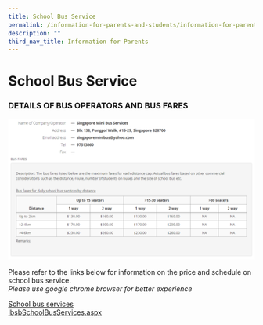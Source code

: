 ```yaml
---
title: School Bus Service
permalink: /information-for-parents-and-students/information-for-parents/school-bus-service/
description: ""
third_nav_title: Information for Parents
---
```

# **School Bus Service**

###  DETAILS OF BUS OPERATORS AND BUS FARES

![](/images/school%20bus.png)

Please refer to the links below for information on the price and schedule on school bus service.   
_Please use google chrome browser for better experience_  

[School bus services](https://www.moe.gov.sg/school-bus-services)  
[IbsbSchoolBusServices.aspx](https://schadmsvc.moe.gov.sg/moeibsb/IbsbSchoolBusServices.aspx)